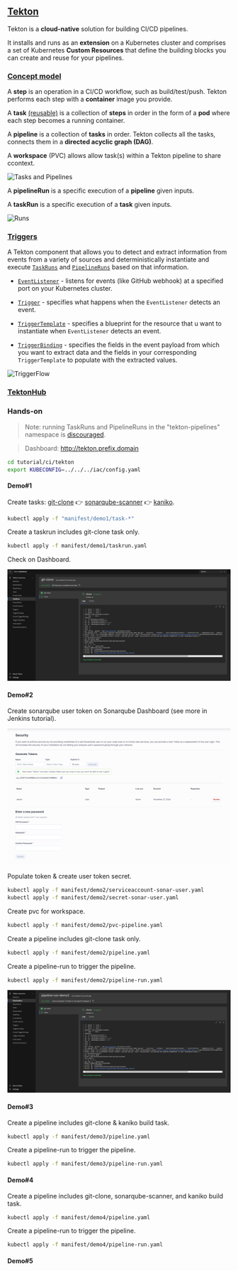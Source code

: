 ## [Tekton](https://tekton.dev/docs/)

Tekton is a **cloud-native** solution for building CI/CD pipelines.

It installs and runs as an **extension** on a Kubernetes cluster and comprises a set of Kubernetes **Custom Resources** that define the building blocks you can create and reuse for your pipelines.

### [Concept model](https://tekton.dev/docs/concepts/concept-model/)

A **step** is an operation in a CI/CD workflow, such as build/test/push. Tekton performs each step with a **container** image you provide.

A **task** <u>(reusable)</u> is a collection of **steps** in order in the form of a **pod** where each step becomes a running container.

A **pipeline** is a collection of **tasks** in order. Tekton collects all the tasks, connects them in a **directed acyclic graph (DAG)**.

A **workspace** (PVC) allows allow task(s) within a Tekton pipeline to share ccontext.

![Tasks and Pipelines](https://tekton.dev/docs/concepts/concept-tasks-pipelines.png)

A **pipelineRun** is a specific execution of a **pipeline** given inputs.

A **taskRun** is a specific execution of a **task** given inputs.

![Runs](https://tekton.dev/docs/concepts/concept-runs.png)

### [Triggers](https://tekton.dev/docs/triggers/)

A Tekton component that allows you to detect and extract information from events from a variety of sources and deterministically instantiate and execute [`TaskRuns`](https://github.com/tektoncd/pipeline/blob/master/docs/taskruns.md) and [`PipelineRuns`](https://github.com/tektoncd/pipeline/blob/master/docs/pipelineruns.md) based on that information.

- [`EventListener`](https://tekton.dev/docs/triggers/eventlisteners/) - listens for events (like GitHub webhook) at a specified port on your Kubernetes cluster.

- [`Trigger`](https://tekton.dev/docs/triggers/triggers/) - specifies what happens when the `EventListener` detects an event.

- [`TriggerTemplate`](https://tekton.dev/docs/triggers/triggertemplates/) - specifies a blueprint for the resource that u want to instantiate when `EventListener` detects an event.

- [`TriggerBinding`](https://tekton.dev/docs/triggers/triggerbindings/) - specifies the fields in the event payload from which you want to extract data and the fields in your corresponding `TriggerTemplate` to populate with the extracted values.

  

![TriggerFlow](https://raw.github.com/tektoncd/triggers/release-v0.27.x/docs/images/TriggerFlow.svg)



### [TektonHub](https://hub.tekton.dev/)

### Hands-on

> Note: running TaskRuns and PipelineRuns in the "tekton-pipelines" namespace is [discouraged](https://github.com/tektoncd/pipeline/blob/main/docs/additional-configs.md#running-taskruns-and-pipelineruns-with-restricted-pod-security-standards).

> Dashboard: http://tekton.prefix.domain

```bash
cd tutorial/ci/tekton
export KUBECONFIG=../../../iac/config.yaml
```

#### Demo#1

Create tasks: [git-clone](https://hub.tekton.dev/tekton/task/git-clone) 👉 [sonarqube-scanner](https://hub.tekton.dev/tekton/task/sonarqube-scanner) 👉 [kaniko](https://hub.tekton.dev/tekton/task/kaniko).

```bash
kubectl apply -f "manifest/demo1/task-*"
```

Create a taskrun includes git-clone task only.

```bash
kubectl apply -f manifest/demo1/taskrun.yaml 
```

Check on Dashboard.

![image-20241126204139952](Readme.assets/image-20241126204139952.png)

#### Demo#2

Create sonarqube user token on Sonarqube Dashboard (see more in Jenkins tutorial).

![image-20241127081701355](Readme.assets/image-20241127081701355.png)

Populate token & create user token secret.

```bash
kubectl apply -f manifest/demo2/serviceaccount-sonar-user.yaml
kubectl apply -f manifest/demo2/secret-sonar-user.yaml
```

Create pvc for workspace.

```bash
kubectl apply -f manifest/demo2/pvc-pipeline.yaml
```

Create a pipeline includes git-clone task only.

```bash
kubectl apply -f manifest/demo2/pipeline.yaml
```

Create a pipeline-run to trigger the pipeline.

```bash
kubectl apply -f manifest/demo2/pipeline-run.yaml
```

![image-20241127084905487](Readme.assets/image-20241127084905487.png)

#### Demo#3

Create a pipeline includes git-clone & kaniko build task.

```bash
kubectl apply -f manifest/demo3/pipeline.yaml
```

Create a pipeline-run to trigger the pipeline.

```bash
kubectl apply -f manifest/demo3/pipeline-run.yaml
```



#### Demo#4

Create a pipeline includes git-clone, sonarqube-scanner, and kaniko build task.

```bash
kubectl apply -f manifest/demo4/pipeline.yaml
```

Create a pipeline-run to trigger the pipeline.

```bash
kubectl apply -f manifest/demo4/pipeline-run.yaml
```



#### Demo#5
